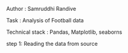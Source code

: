 Author : Samruddhi Randive

Task : Analysis of Football data 

Technical stack : Pandas, Matplotlib, seaborns


step 1: Reading the data from source
